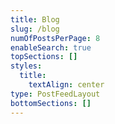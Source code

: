 ```yaml
---
title: Blog
slug: /blog
numOfPostsPerPage: 8
enableSearch: true
topSections: []
styles:
  title:
    textAlign: center
type: PostFeedLayout
bottomSections: []
---
```

